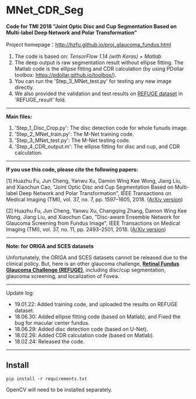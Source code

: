 # MNet_CDR_Seg

**Code for TMI 2018 "Joint Optic Disc and Cup Segmentation Based on Multi-label Deep Network and Polar Transformation"**

Project homepage：http://hzfu.github.io/proj_glaucoma_fundus.html

1. The code is based on: *TensorFlow 1.14 (with Keras) + Matlab*
2. The deep output is raw segmentation result without ellipse fitting. The Matlab code is the ellipse fitting and CDR calculation (by using PDollar toolbox: https://pdollar.github.io/toolbox/).
3. You can run the 'Step\_3\_MNet\_test.py' for testing any new image directly.
4. We also provided the validation and test results on [REFUGE dataset](https://refuge.grand-challenge.org/home/) in 'REFUGE\_result' fold.


----------------

**Main files:**

1. 'Step\_1\_Disc\_Crop.py': The disc detection code for whole funuds image.
2. 'Step\_2\_MNet\_train.py': The M-Net training code.
3. 'Step\_3\_MNet\_test.py': The M-Net testing code.
4. 'Step\_4\_CDR\_output.m': The ellipse fitting for disc and cup, and CDR calculation.

----------------
**If you use this code, please cite the following papers:**

[1] Huazhu Fu, Jun Cheng, Yanwu Xu, Damon Wing Kee Wong, Jiang Liu, and Xiaochun Cao, "Joint Optic Disc and Cup Segmentation Based on Multi-label Deep Network and Polar Transformation", IEEE Transactions on Medical Imaging (TMI), vol. 37, no. 7, pp. 1597–1605, 2018. ([ArXiv version](https://arxiv.org/abs/1801.00926))  

[2] Huazhu Fu, Jun Cheng, Yanwu Xu, Changqing Zhang, Damon Wing Kee Wong, Jiang Liu, and Xiaochun Cao, "Disc-aware Ensemble Network for Glaucoma Screening from Fundus Image", IEEE Transactions on Medical Imaging (TMI), vol. 37, no. 11, pp. 2493–2501, 2018. ([ArXiv version](http://arxiv.org/abs/1805.07549))


----------------
**Note: for ORIGA and SCES datasets**

Unfortunately, the ORIGA and SCES datasets cannot be released due to the clinical policy.
But, here is an other glaucoma challenge, [**Retinal Fundus Glaucoma Challenge (REFUGE)**](https://refuge.grand-challenge.org/home/), including disc/cup segmentation, glaucoma screening, and localization of Fovea. 

----------------
Update log:

- 19.01.22: Added training code, and uploaded the results on REFUGE dataset.
- 18.06.30: Added ellipse fitting code (based on Matlab), and Fixed the bug for macular center fundus.
- 18.06.29: Added disc detection code (based on U-Net).
- 18.02.26: Added CDR calculation code (based on Matlab).
- 18.02.24: Released the code.

---

## Install

    pip install -r requirements.txt

OpenCV will need to be installed separately.
